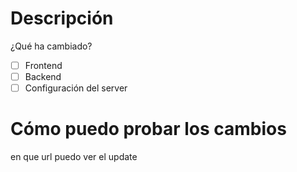 # Descripción
¿Qué ha cambiado?

- [ ] Frontend
- [ ] Backend
- [ ] Configuración del server

# Cómo puedo probar los cambios
en que url puedo ver el update
